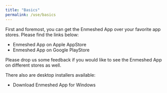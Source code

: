 ```yaml
---
title: "Basics"
permalink: /use/basics
---
```


First and foremost, you can get the Enmeshed App over your favorite app stores. Please find the links below:

- Enmeshed App on Apple AppStore
- Enmeshed App on Google PlayStore

Please drop us some feedback if you would like to see the Enmeshed App on different stores as well.

There also are desktop installers available:

- Download Enmeshed App for Windows
